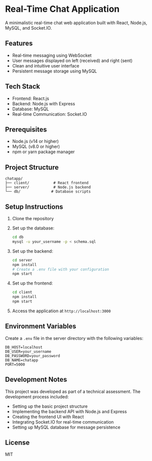 # Real-Time Chat Application

A minimalistic real-time chat web application built with React, Node.js, MySQL, and Socket.IO.

## Features

- Real-time messaging using WebSocket
- User messages displayed on left (received) and right (sent)
- Clean and intuitive user interface
- Persistent message storage using MySQL

## Tech Stack

- Frontend: React.js
- Backend: Node.js with Express
- Database: MySQL
- Real-time Communication: Socket.IO

## Prerequisites

- Node.js (v14 or higher)
- MySQL (v8.0 or higher)
- npm or yarn package manager

## Project Structure

```
chatapp/
├── client/           # React frontend
├── server/           # Node.js backend
└── db/              # Database scripts
```

## Setup Instructions

1. Clone the repository
2. Set up the database:

   ```bash
   cd db
   mysql -u your_username -p < schema.sql
   ```

3. Set up the backend:

   ```bash
   cd server
   npm install
   # Create a .env file with your configuration
   npm start
   ```

4. Set up the frontend:

   ```bash
   cd client
   npm install
   npm start
   ```

5. Access the application at `http://localhost:3000`

## Environment Variables

Create a `.env` file in the server directory with the following variables:

```
DB_HOST=localhost
DB_USER=your_username
DB_PASSWORD=your_password
DB_NAME=chatapp
PORT=5000
```

## Development Notes

This project was developed as part of a technical assessment. The development process included:

- Setting up the basic project structure
- Implementing the backend API with Node.js and Express
- Creating the frontend UI with React
- Integrating Socket.IO for real-time communication
- Setting up MySQL database for message persistence

## License

MIT
